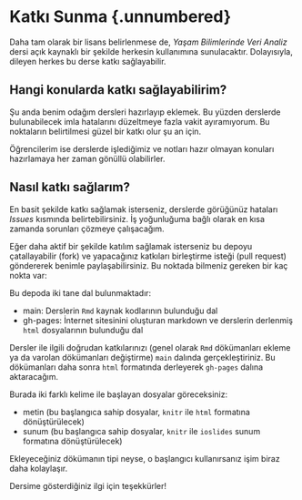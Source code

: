 # Katkı Sunma {.unnumbered}

Daha tam olarak bir lisans belirlenmese de, *Yaşam Bilimlerinde Veri Analiz* dersi açık kaynaklı bir şekilde herkesin kullanımına sunulacaktır. Dolayısıyla, dileyen herkes bu derse katkı sağlayabilir.

## Hangi konularda katkı sağlayabilirim?

Şu anda benim odağım dersleri hazırlayıp eklemek. Bu yüzden derslerde bulunabilecek imla hatalarını düzeltmeye fazla vakit ayıramıyorum. Bu noktaların belirtilmesi güzel bir katkı olur şu an için.

Öğrencilerim ise derslerde işlediğimiz ve notları hazır olmayan konuları hazırlamaya her zaman gönüllü olabilirler.

## Nasıl katkı sağlarım?

En basit şekilde katkı sağlamak isterseniz, derslerde görüğünüz hataları *Issues* kısmında belirtebilirsiniz. İş yoğunluğuma bağlı olarak en kısa zamanda sorunları çözmeye çalışacağım.

Eğer daha aktif bir şekilde katılım sağlamak isterseniz bu depoyu çatallayabilir (fork) ve yapacağınız katkıları birleştirme isteği (pull request) göndererek benimle paylaşabilirsiniz. Bu noktada bilmeniz gereken bir kaç nokta var:

Bu depoda iki tane dal bulunmaktadır:

+ main: Derslerin `Rmd` kaynak kodlarının bulunduğu dal
+ gh-pages: İnternet sitesinini oluşturan markdown ve derslerin derlenmiş `html` dosyalarının bulunduğu dal

Dersler ile ilgili doğrudan katkılarınızı (genel olarak `Rmd` dökümanları ekleme ya da varolan dökümanları değiştirme) `main` dalında gerçekleştiriniz. Bu dökümanları daha sonra `html` formatında derleyerek `gh-pages` dalına aktaracağım.

Burada iki farklı kelime ile başlayan dosyalar göreceksiniz:

+ metin (bu başlangıca sahip dosyalar, `knitr` ile `html` formatına dönüştürülecek)
+ sunum (bu başlangıca sahip dosyalar, `knitr` ile `ioslides` sunum formatına dönüştürülecek)

Ekleyeceğiniz dökümanın tipi neyse, o başlangıcı kullanırsanız işim biraz daha kolaylaşır.

Dersime gösterdiğiniz ilgi için teşekkürler!
